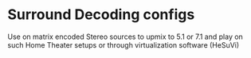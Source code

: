 # Surround Decoding configs

Use on matrix encoded Stereo sources to upmix to 5.1 or 7.1 and play on such Home Theater setups or through virtualization software (HeSuVi)
